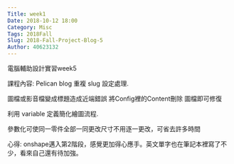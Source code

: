 ```yaml
---
Title: week1
Date: 2018-10-12 18:00
Category: Misc
Tags: 2018Fall
Slug: 2018-Fall-Project-Blog-5
Author: 40623132
---
```


電腦輔助設計實習week5

<!-- PELICAN_END_SUMMARY -->

課程內容:
Pelican blog 重複 slug 設定處理.

圖檔或影音檔變成標題造成近端錯誤 將Config裡的Content刪除 圖檔即可修復

利用 variable 定義簡化繪圖流程.

參數化可使同一零件全部一同更改尺寸不用逐一更改，可省去許多時間

心得:
onshape邁入第2階段，感覺更加得心應手。英文單字也在筆記本裡寫了不少，看來自己還有待加強。